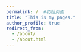 ```yaml
---
permalink: /  #初始页面
title: "This is my pages."
author_profile: true
redirect_from: 
  - /about/
  - /about.html
---
```



